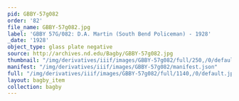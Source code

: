 ```yaml
---
pid: GBBY-57g082
order: '82'
file_name: GBBY-57g082.jpg
label: 'GBBY 57G/082: D.A. Martin (South Bend Policeman) - 1928'
_date: '1928'
object_type: glass plate negative
source: http://archives.nd.edu/Bagby/GBBY-57g082.jpg
thumbnail: "/img/derivatives/iiif/images/GBBY-57g082/full/250,/0/default.jpg"
manifest: "/img/derivatives/iiif/images/GBBY-57g082/manifest.json"
full: "/img/derivatives/iiif/images/GBBY-57g082/full/1140,/0/default.jpg"
layout: bagby_item
collection: bagby
---
```

